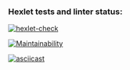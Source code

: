 ### Hexlet tests and linter status:

[![hexlet-check](https://github.com/rddeveloper2019/frontend-project-lvl1/actions/workflows/hexlet-check.yml/badge.svg)](https://github.com/rddeveloper2019/frontend-project-lvl1/actions/workflows/hexlet-check.yml)

[![Maintainability](https://api.codeclimate.com/v1/badges/a99a88d28ad37a79dbf6/maintainability)](https://codeclimate.com/github/codeclimate/codeclimate/maintainability)

[![asciicast](https://asciinema.org/a/4bsn6aSqsv5LvXTXazKmA4Jlm.svg)](https://asciinema.org/a/4bsn6aSqsv5LvXTXazKmA4Jlm)